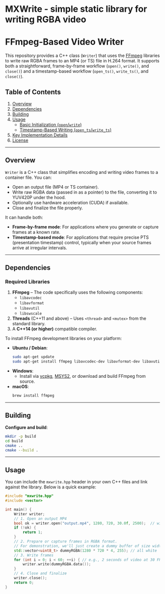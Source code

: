# MXWrite - simple static library for writing RGBA video
# FFmpeg-Based Video Writer

This repository provides a C++ class (`Writer`) that uses the [FFmpeg](https://ffmpeg.org/) libraries to write raw RGBA frames to an MP4 (or TS) file in H.264 format. It supports both a straightforward, frame-by-frame workflow (`open()`, `write()`, and `close()`) and a timestamp-based workflow (`open_ts()`, `write_ts()`, and `close()`).  

## Table of Contents

1. [Overview](#overview)
2. [Dependencies](#dependencies)
3. [Building](#building)
4. [Usage](#usage)
   - [Basic Initialization (`open`/`write`)](#basic-initialization-openwrite)
   - [Timestamp-Based Writing (`open_ts`/`write_ts`)](#timestamp-based-writing-open_tswrite_ts)
5. [Key Implementation Details](#key-implementation-details)
6. [License](#license)

---

## Overview

`Writer` is a C++ class that simplifies encoding and writing video frames to a container file. You can:
- Open an output file (MP4 or TS container).
- Write raw RGBA data (passed in as a pointer) to the file, converting it to YUV420P under the hood.
- Optionally use hardware acceleration (CUDA) if available.
- Close and finalize the file properly.

It can handle both:
- **Frame-by-frame mode**: For applications where you generate or capture frames at a known rate.
- **Timestamp-based mode**: For applications that require precise PTS (presentation timestamp) control, typically when your source frames arrive at irregular intervals.

---

## Dependencies

### Required Libraries

1. **FFmpeg** – The code specifically uses the following components:
   - `libavcodec`
   - `libavformat`
   - `libavutil`
   - `libswscale`
2. **Threads** (C++11 and above) – Uses `<thread>` and `<mutex>` from the standard library.
3. A **C++14 (or higher)** compatible compiler.

To install FFmpeg development libraries on your platform:
- **Ubuntu / Debian**:
  ```bash
  sudo apt-get update
  sudo apt-get install ffmpeg libavcodec-dev libavformat-dev libavutil-dev libswscale-dev
  ```
- **Windows**: 
  - Install via [vcpkg](https://github.com/microsoft/vcpkg), [MSYS2](https://www.msys2.org/), or download and build FFmpeg from source.
- **macOS**: 
  ```bash
  brew install ffmpeg
  ```

---
## Building

 **Configure and build**:
   ```bash
   mkdir -p build
   cd build
   cmake ..
   cmake --build .
   ```
---

## Usage

You can include the `mxwrite.hpp` header in your own C++ files and link against the library. Below is a quick example:

```cpp
#include "mxwrite.hpp"
#include <vector>

int main() {
    Writer writer;
    // 1. Open an output MP4
    bool ok = writer.open("output.mp4", 1280, 720, 30.0f, 2500);  // width=1280, height=720, fps=30, bitrate=2500 kbps
    if (!ok) {
        return 1;
    }
    // 2. Prepare or capture frames in RGBA format.
    // For demonstration, we'll just create a dummy buffer of size width * height * 4.
    std::vector<uint8_t> dummyRGBA(1280 * 720 * 4, 255); // all white
    // 3. Write frames
    for (int i = 0; i < 60; ++i) { // e.g., 2 seconds of video at 30 FPS
        writer.write(dummyRGBA.data());
    }
    // 4. Close and finalize
    writer.close();
    return 0;
}
```
